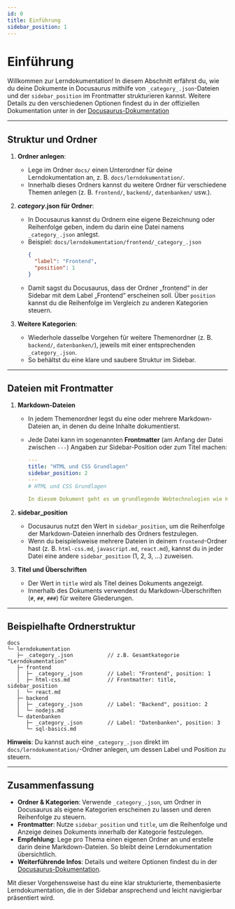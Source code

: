 ```yaml
---
id: 0
title: Einführung
sidebar_position: 1
---
```


# Einführung

Willkommen zur Lerndokumentation! In diesem Abschnitt erfährst du, wie du deine Dokumente in Docusaurus mithilfe von
`_category_.json`-Dateien und der `sidebar_position` im Frontmatter strukturieren kannst. Weitere Details zu den
verschiedenen Optionen findest du in der offiziellen Dokumentation
unter in der [Docusaurus-Dokumentation](https://docusaurus.io/docs/)

---

## Struktur und Ordner

1. **Ordner anlegen**:

   - Lege im Ordner `docs/` einen Unterordner für deine Lerndokumentation an, z. B. `docs/lerndokumentation/`.
   - Innerhalb dieses Ordners kannst du weitere Ordner für verschiedene Themen anlegen (z. B. `frontend/`, `backend/`,
     `datenbanken/` usw.).

2. **_category_.json für Ordner**:

   - In Docusaurus kannst du Ordnern eine eigene Bezeichnung oder Reihenfolge geben, indem du darin eine Datei namens
     `_category_.json` anlegst.
   - Beispiel: `docs/lerndokumentation/frontend/_category_.json`
     ```json
     {
       "label": "Frontend",
       "position": 1
     }
     ```
   - Damit sagst du Docusaurus, dass der Ordner „frontend“ in der Sidebar mit dem Label „Frontend“ erscheinen soll.
     Über `position` kannst du die Reihenfolge im Vergleich zu anderen Kategorien steuern.

3. **Weitere Kategorien**:
   - Wiederhole dasselbe Vorgehen für weitere Themenordner (z. B. `backend/`, `datenbanken/`), jeweils mit einer
     entsprechenden `_category_.json`.
   - So behältst du eine klare und saubere Struktur im Sidebar.

---

## Dateien mit Frontmatter

1. **Markdown-Dateien**

   - In jedem Themenordner legst du eine oder mehrere Markdown-Dateien an, in denen du deine Inhalte dokumentierst.
   - Jede Datei kann im sogenannten **Frontmatter** (am Anfang der Datei zwischen `---`) Angaben zur Sidebar-Position
     oder zum Titel machen:

     ```yaml
     ---
     title: "HTML und CSS Grundlagen"
     sidebar_position: 2
     ---
     # HTML und CSS Grundlagen

     In diesem Dokument geht es um grundlegende Webtechnologien wie HTML und CSS...
     ```

2. **sidebar_position**

   - Docusaurus nutzt den Wert in `sidebar_position`, um die Reihenfolge der Markdown-Dateien innerhalb des Ordners
     festzulegen.
   - Wenn du beispielsweise mehrere Dateien in deinem `frontend`-Ordner hast (z. B. `html-css.md`, `javascript.md`,
     `react.md`), kannst du in jeder Datei eine andere `sidebar_position` (1, 2, 3, …) zuweisen.

3. **Titel und Überschriften**
   - Der Wert in `title` wird als Titel deines Dokuments angezeigt.
   - Innerhalb des Dokuments verwendest du Markdown-Überschriften (`#`, `##`, `###`) für weitere Gliederungen.

---

## Beispielhafte Ordnerstruktur

```plaintext
docs
└─ lerndokumentation
   ├─ _category_.json           // z.B. Gesamtkategorie "Lerndokumentation"
   ├─ frontend
   │  ├─ _category_.json        // Label: "Frontend", position: 1
   │  ├─ html-css.md            // Frontmatter: title, sidebar_position
   │  └─ react.md
   ├─ backend
   │  ├─ _category_.json        // Label: "Backend", position: 2
   │  └─ nodejs.md
   └─ datenbanken
      ├─ _category_.json        // Label: "Datenbanken", position: 3
      └─ sql-basics.md
```

**Hinweis**: Du kannst auch eine `_category_.json` direkt im `docs/lerndokumentation/`-Ordner anlegen, um dessen Label
und Position zu steuern.

---

## Zusammenfassung

- **Ordner & Kategorien**: Verwende `_category_.json`, um Ordner in Docusaurus als eigene Kategorien erscheinen zu
  lassen und deren Reihenfolge zu steuern.
- **Frontmatter**: Nutze `sidebar_position` und `title`, um die Reihenfolge und Anzeige deines Dokuments innerhalb der
  Kategorie festzulegen.
- **Empfehlung**: Lege pro Thema einen eigenen Ordner an und erstelle darin deine Markdown-Dateien. So bleibt deine
  Lerndokumentation übersichtlich.
- **Weiterführende Infos**: Details und weitere Optionen findest du in
  der [Docusaurus-Dokumentation](https://docusaurus.io/docs/sidebar).

Mit dieser Vorgehensweise hast du eine klar strukturierte, themenbasierte Lerndokumentation, die in der Sidebar
ansprechend und leicht navigierbar präsentiert wird.
